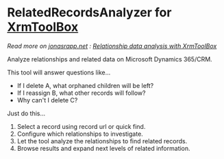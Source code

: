 # RelatedRecordsAnalyzer for [XrmToolBox](http://www.xrmtoolbox.com)

_Read more on [jonasrapp.net](https://jonasrapp.net) : [Relationship data analysis with XrmToolBox](https://jonasrapp.net/rra-intro/)_


Analyze relationships and related data on Microsoft Dynamics 365/CRM.

This tool will answer questions like...

* If I delete A, what orphaned children will be left?
* If I reassign B, what other records will follow?
* Why can't I delete C?

Just do this...

1. Select a record using record url or quick find.
2. Configure which relationships to investigate.
3. Let the tool analyze the relationships to find related records.
4. Browse results and expand next levels of related information.
